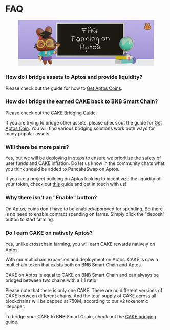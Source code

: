 # FAQ

<figure><img src="../../../.gitbook/assets/image (3) (3).png" alt=""><figcaption></figcaption></figure>

### **How do I bridge assets to Aptos and provide liquidity?**

Please check out the guide for how to [Get Aptos Coins](../../../get-started-aptos/aptos-coin-guide.md).

### How do I bridge the earned CAKE back to BNB Smart Chain?

Please check out the [CAKE Bridging Guide](../../../get-started-aptos/cake-bridging-guide.md).

If you are trying to bridge other assets, please check out the guide for [Get Aptos Coin](../../../get-started-aptos/aptos-coin-guide.md). You will find various bridging solutions work both ways for many popular assets.

### **Will there be more pairs?**

Yes, but we will be deploying in steps to ensure we prioritize the safety of user funds and CAKE inflation. Do let us know in the community chats what you think should be added to PancakeSwap on Aptos.&#x20;

If you are a project building on Aptos looking to incentivize the liquidity of your token, check out [this](../../../aptos-deployment.md) guide and get in touch with us!

### Why there isn't an "Enable" button?

On Aptos, coins don't have to be enabled/approved for spending. So there is no need to enable contract spending on farms. Simply click the "deposit" button to start farming.

### Do I earn CAKE on natively Aptos?&#x20;

Yes, unlike crosschain farming, you will earn CAKE rewards natively on Aptos.&#x20;

With our multichain expansion and deployment on Aptos. CAKE is now a multichain token that exists both on BNB Smart Chain and Aptos.&#x20;

CAKE on Aptos is equal to CAKE on BNB Smart Chain and can always be bridged between two chains with a 1:1 ratio.&#x20;

Please note that there is only one CAKE. There are no different versions of CAKE between different chains. And the total supply of CAKE across all blockchains will be capped at 750M, according to our v2 tokenomic litepaper.

To bridge your CAKE to BNB Smart Chain, check out the [CAKE bridging guide](../../../get-started-aptos/cake-bridging-guide.md).
